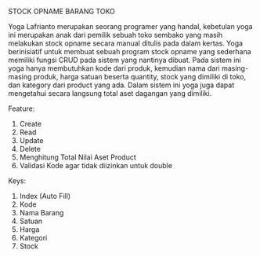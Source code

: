 STOCK OPNAME BARANG TOKO

Yoga Lafrianto merupakan seorang programer yang handal, kebetulan yoga ini merupakan anak dari pemilik sebuah toko sembako yang masih melakukan stock opname secara manual ditulis pada dalam kertas. Yoga berinisiatif untuk membuat sebuah program stock opname yang sederhana memiliki fungsi CRUD pada sistem yang nantinya dibuat. Pada sistem ini yoga hanya membutuhkan kode dari produk, kemudian nama dari masing-masing produk, harga satuan beserta quantity, stock yang dimiliki di toko, dan kategory dari product yang ada. Dalam sistem ini yoga juga dapat mengetahui secara langsung total aset dagangan yang dimiliki.

Feature:

1. Create
2. Read
3. Update
4. Delete
5. Menghitung Total Nilai Aset Product
6. Validasi Kode agar tidak diizinkan untuk double

Keys:
1. Index (Auto Fill)
2. Kode
3. Nama Barang
4. Satuan
5. Harga
6. Kategori
7. Stock
